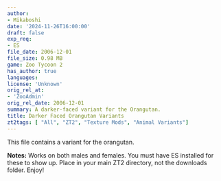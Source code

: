 ```yaml
---
author:
- Mikaboshi
date: '2024-11-26T16:00:00'
draft: false
exp_req:
- ES
file_date: 2006-12-01
file_size: 0.98 MB
game: Zoo Tycoon 2
has_author: true
languages:
license: 'Unknown'
orig_rel_at:
- 'ZooAdmin'
orig_rel_date: 2006-12-01
summary: A darker-faced variant for the Orangutan.
title: Darker Faced Orangutan Variants
zt2tags: [ "All", "ZT2", "Texture Mods", "Animal Variants"]
---
```

This file contains a variant for the orangutan.  

**Notes:** Works on both males and females. You must have ES installed for these to show up. Place in your main ZT2 directory, not the downloads folder. Enjoy!

